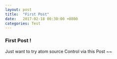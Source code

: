 ```yaml
---
layout: post
title:  "First Post"
date:   2017-02-18 00:30:00 +0800
categories: Test
---
```


### First Post !

Just want to try atom source Control via this Post ~~

